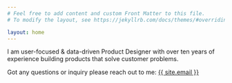 ```yaml
---
# Feel free to add content and custom Front Matter to this file.
# To modify the layout, see https://jekyllrb.com/docs/themes/#overriding-theme-defaults

layout: home
---
```


I am user-focused & data-driven Product Designer with over ten years of experience building products that solve customer problems. 

Got any questions or inquiry please reach out to me: <a class="u-email" href="mailto:{{ site.email }}">{{ site.email }}</a>